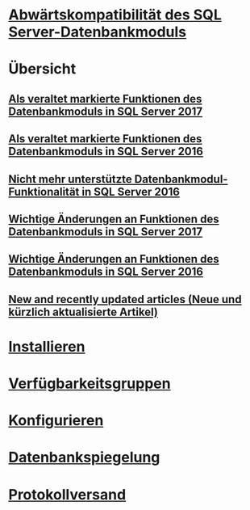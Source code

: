 # [Abwärtskompatibilität des SQL Server-Datenbankmoduls](sql-server-database-engine-backward-compatibility.md)

# Übersicht
## [Als veraltet markierte Funktionen des Datenbankmoduls in SQL Server 2017](deprecated-database-engine-features-in-sql-server-2017.md)  
## [Als veraltet markierte Funktionen des Datenbankmoduls in SQL Server 2016](deprecated-database-engine-features-in-sql-server-2016.md)  
## [Nicht mehr unterstützte Datenbankmodul-Funktionalität in SQL Server 2016](discontinued-database-engine-functionality-in-sql-server-2016.md)  
## [Wichtige Änderungen an Funktionen des Datenbankmoduls in SQL Server 2017](breaking-changes-to-database-engine-features-in-sql-server-2017.md)  
## [Wichtige Änderungen an Funktionen des Datenbankmoduls in SQL Server 2016](breaking-changes-to-database-engine-features-in-sql-server-2016.md)  
## [New and recently updated articles (Neue und kürzlich aktualisierte Artikel)](new-updated-database-engine.md)

# [Installieren](../database-engine/install-windows/installation-for-sql-server-2016.md)
# [Verfügbarkeitsgruppen](../database-engine/availability-groups/windows/overview-of-always-on-availability-groups-sql-server.md)
# [Konfigurieren](../database-engine/configure-windows/sql-server-database-engine.md)
# [Datenbankspiegelung](../database-engine/database-mirroring/the-database-mirroring-endpoint-sql-server.md)
# [Protokollversand](../database-engine/log-shipping/about-log-shipping-sql-server.md)
